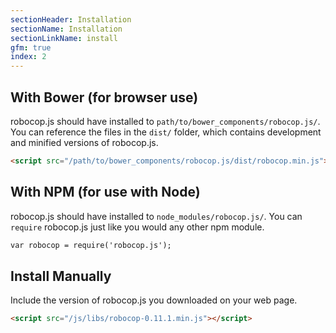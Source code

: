 ```yaml
---
sectionHeader: Installation
sectionName: Installation
sectionLinkName: install
gfm: true
index: 2
---
```

## With Bower (for browser use)
robocop.js should have installed to `path/to/bower_components/robocop.js/`. You can reference the files in the `dist/` folder, which contains development and minified versions of robocop.js.

```html
<script src="/path/to/bower_components/robocop.js/dist/robocop.min.js"></script>
```

## With NPM (for use with Node)
robocop.js should have installed to `node_modules/robocop.js/`. You can `require` robocop.js just like you would any other npm module.

```html
var robocop = require('robocop.js');
```

## Install Manually
Include the version of robocop.js you downloaded on your web page.

```html
<script src="/js/libs/robocop-0.11.1.min.js"></script>
```
